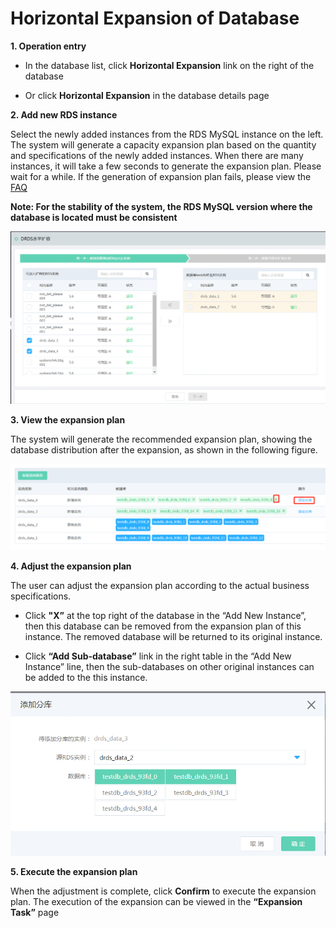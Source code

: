# Horizontal Expansion of Database

**1. Operation entry**

- In the database list, click **Horizontal Expansion** link on the right of the database

- Or click **Horizontal Expansion** in the database details page


**2. Add new RDS instance**

Select the newly added instances from the RDS MySQL instance on the left. The system will generate a capacity expansion plan based on the quantity and specifications of the newly added instances. When there are many instances, it will take a few seconds to generate the expansion plan. Please wait for a while.
If the generation of expansion plan fails, please view the [FAQ](https://docs.jdcloud.com/en/drds/faq)

**Note: For the stability of the system, the RDS MySQL version where the database is located must be consistent**

![水平扩容1](../../../../../../image/DRDS/database-expansion-1.png)

**3. View the expansion plan**

The system will generate the recommended expansion plan, showing the database distribution after the expansion, as shown in the following figure.

![水平扩容2](../../../../../../image/DRDS/database-expansion-2.png)

**4. Adjust the expansion plan**

The user can adjust the expansion plan according to the actual business specifications.

- Click **"X”** at the top right of the database in the “Add New Instance”, then this database can be removed from the expansion plan of this instance. The removed database will be returned to its original instance.

-  Click **“Add Sub-database”** link in the right table in the “Add New Instance” line, then the sub-databases on other original instances can be added to the this instance.

![水平扩容3](../../../../../../image/DRDS/database-expansion-3.png)

**5. Execute the expansion plan**

When the adjustment is complete, click **Confirm** to execute the expansion plan. The execution of the expansion can be viewed in the **“Expansion Task”** page
